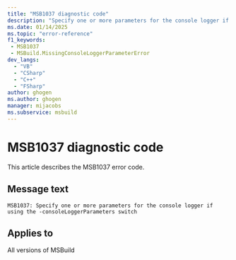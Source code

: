 ```yaml
---
title: "MSB1037 diagnostic code"
description: "Specify one or more parameters for the console logger if using the -consoleLoggerParameters switch"
ms.date: 01/14/2025
ms.topic: "error-reference"
f1_keywords:
 - MSB1037
 - MSBuild.MissingConsoleLoggerParameterError
dev_langs:
  - "VB"
  - "CSharp"
  - "C++"
  - "FSharp"
author: ghogen
ms.author: ghogen
manager: mijacobs
ms.subservice: msbuild
---
```


# MSB1037 diagnostic code

<!-- :::ErrorDefinitionDescription::: -->
<!-- :::editable-content name="introDescription"::: -->
This article describes the MSB1037 error code.
<!-- :::editable-content-end::: -->

## Message text

`MSB1037: Specify one or more parameters for the console logger if using the -consoleLoggerParameters switch`

<!-- :::editable-content name="postOutputDescription"::: -->
<!--
{StrBegin="MSBUILD : error MSB1037: "}
      UE: This happens if the user does something like "msbuild.exe -consoleLoggerParameters:". The user must pass in one or more parameters
      after the switch e.g. "msbuild.exe -consoleLoggerParameters:ErrorSummary".
      LOCALIZATION: The prefix "MSBUILD : error MSBxxxx:" should not be localized.
-->
<!-- :::editable-content-end::: -->
<!-- :::ErrorDefinitionDescription-end::: -->

## Applies to

All versions of MSBuild
